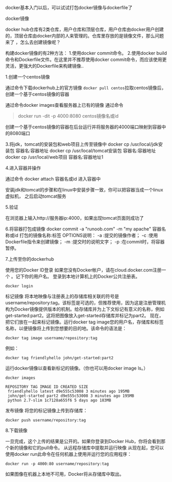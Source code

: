 docker基本入门以后，可以试试打包docker镜像与dockerfile了

docker镜像

docker hub仓库有2类仓库，用户仓库和顶层仓库，用户仓库由docker用户创建的，顶层仓库由docker内部的人来管理的。仓库里存放的是镜像文件，那么问题来了 ，怎么去创建镜像呢？

构建docker镜像的有2种方法：
1.使用docker commit命令。
2.使用docker build 命令和Dockerfile文件。在这里并不推荐使用docker commit命令，而应该使用更灵活，更强大的Dockerfile来构建镜像..

1.创建一个centos镜像

通过命令下载dockerhub上的官方镜像
`docker pull centos`拉取centos镜像后，创建一个基于centos镜像的容器

通过命令docker images查看服务器上已有的镜像 
通过命令
> docker run -dit -p 4000:8080 centos镜像名或id

创建一个基于centos镜像的容器在后台运行并将服务器的4000端口映射到容器中的8080端口

3.将jdk，tomcat的安装包和web项目上传至镜像中
docker cp /usr/local/jdk安装包 容器名:容器地址
docker cp /usr/local/tomcat安装包 容器名:容器地址
docker cp /usr/local/web项目 容器名:容器地址1

4.进入容器并操作

通过命令
docker attach 容器名或id
进入容器中

安装jdk和tomcat的步骤和在linux中安装步骤一致，你可以把容器当成一个linux虚拟机， 之后启动tomcat服务

5.验证

在浏览器上输入http://服务器ip:4000，如果出现tomcat页面则成功了

6.将容器打包成镜像
docker commit -a "runoob.com" -m "my apache" 容器名称或id 打包的镜像名称:标签
OPTIONS说明：
-a :提交的镜像作者；
-c :使用Dockerfile指令来创建镜像；
-m :提交时的说明文字；
-p :在commit时，将容器暂停。

7.上传至你的dockerhub

使用您的Docker ID登录 
如果您没有Docker帐户，请在cloud.docker.com注册一个 。记下你的用户名。 
登录到本地计算机上的Docker公共注册表。
```shell
docker login
```

标记镜像 
将本地映像与注册表上的存储库相关联的符号是 username/repository:tag。该标签是可选的，但推荐使用，因为这是注册管理机构为Docker镜像提供版本的机制。给存储库并为上下文标记有意义的名称，例如 get-started:part2。这将把图像放入get-started存储库并标记为part2。 
现在，把它们放在一起来标记镜像。运行docker tag image您的用户名，存储库和标签名称，以便镜像将上传到您想要的目的地。该命令的语法是：
```shell
docker tag image username/repository:tag
```

例如：
```shell
docker tag friendlyhello john/get-started:part2
```

运行docker镜像以查看新标记的镜像。（你也可以用docker image ls。） 
```shell
docker images
```

```shell
REPOSITORY TAG IMAGE ID CREATED SIZE 
 friendlyhello latest d9e555c53008 3 minutes ago 195MB 
 john/get-started part2 d9e555c53008 3 minutes ago 195MB 
 python 2.7-slim 1c7128a655f6 5 days ago 183MB 
```


发布镜像 
将您的标记镜像上传到存储库：
```shell
docker push username/repository:tag
```

8.下载镜像

一旦完成，这个上传的结果是公开的。如果你登录到Docker Hub，你将会看到那个新的镜像和它的pull命令。 
从远程存储库中提取并运行映像 
从现在起，您可以使用docker run此命令在任何机器上使用并运行您的应用程序：
```shell
docker run -p 4000:80 username/repository:tag
```
如果图像在机器上本地不可用，Docker将从存储库中取出。
